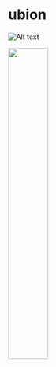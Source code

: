 # ubion

![Alt text](https://d2u3dcdbebyaiu.cloudfront.net/uploads/atch_img/451/3372cafa51c493af747dc3b35a26d5a0_res.jpeg)

<img src="https://d2u3dcdbebyaiu.cloudfront.net/uploads/atch_img/451/3372cafa51c493af747dc3b35a26d5a0_res.jpeg" width="40%">